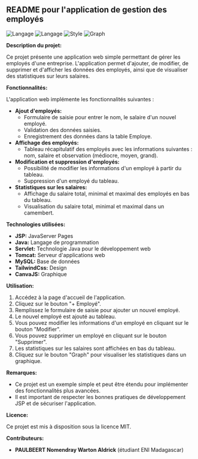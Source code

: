 ## README pour l'application de gestion des employés
![Langage](https://img.shields.io/badge/Langage-Java-brown)
![Langage](https://img.shields.io/badge/Langage-JSP-orange)
![Style](https://img.shields.io/badge/CSS-Tailwind_CSS-cyan
)
![Graph](https://img.shields.io/badge/Chart-CanvaJS-Green)

**Description du projet:**

Ce projet présente une application web simple permettant de gérer les employés d'une entreprise. L'application permet d'ajouter, de modifier, de supprimer et d'afficher les données des employés, ainsi que de visualiser des statistiques sur leurs salaires.

**Fonctionnalités:**

L'application web implémente les fonctionnalités suivantes :

* **Ajout d'employés:**
    - Formulaire de saisie pour entrer le nom, le salaire d'un nouvel employé.
    - Validation des données saisies.
    - Enregistrement des données dans la table Employe.
* **Affichage des employés:**
    - Tableau récapitulatif des employés avec les informations suivantes : nom, salaire et observation (médiocre, moyen, grand).
* **Modification et suppression d'employés:**
    - Possibilité de modifier les informations d'un employé à partir du tableau.
    - Suppression d'un employé du tableau.
* **Statistiques sur les salaires:**
    - Affichage du salaire total, minimal et maximal des employés en bas du tableau.
    - Visualisation du salaire total, minimal et maximal dans un camembert.

**Technologies utilisées:**

* **JSP:** JavaServer Pages
* **Java:** Langage de programmation
* **Servlet:** Technologie Java pour le développement web
* **Tomcat:** Serveur d'applications web
* **MySQL:** Base de données
* **TailwindCss:** Design
* **CanvaJS:** Graphique


**Utilisation:**

1. Accédez à la page d'accueil de l'application.
2. Cliquez sur le bouton "+ Employé".
3. Remplissez le formulaire de saisie pour ajouter un nouvel employé.
4. Le nouvel employé est ajouté au tableau.
5. Vous pouvez modifier les informations d'un employé en cliquant sur le bouton "Modifier".
6. Vous pouvez supprimer un employé en cliquant sur le bouton "Supprimer".
7. Les statistiques sur les salaires sont affichées en bas du tableau.
8. Cliquez sur le bouton "Graph" pour visualiser les statistiques dans un graphique.

**Remarques:**

* Ce projet est un exemple simple et peut être étendu pour implémenter des fonctionnalités plus avancées.
* Il est important de respecter les bonnes pratiques de développement JSP et de sécuriser l'application.

**Licence:**

Ce projet est mis à disposition sous la licence MIT.

**Contributeurs:**

* **PAULBEERT Nomendray Warton Aldrick** (étudiant ENI Madagascar)

